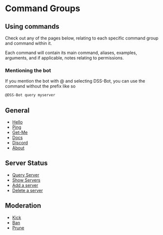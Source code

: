# Command Groups

## Using commands

Check out any of the pages below, relating to each specific command group and command within it.

Each command will contain its main command, aliases, examples, arguments, and if applicable, notes relating to permissions.


### Mentioning the bot
If you mention the bot with @ and selecting DSS-Bot, you can use the command without the prefix like so

```bash
@DSS-Bot query myserver
```

## General
- [Hello](/commands/general.html#hello)
- [Ping](/commands/general.html#ping)
- [Get-Me](/commands/general.html#get-me)
- [Docs](/commands/general.html#docs)
- [Discord](/commands/general.html#discord)
- [About](/commands/general.html#about)

## Server Status
- [Query Server](/commands/serverstatus.html#server-query)
- [Show Servers](/commands/serverstatus.html#show-servers)
- [Add a server](/commands/serverstatus.html#add-a-server)
- [Delete a server](/commands/serverstatus.html#delete-a-server)

## Moderation
- [Kick](/commands/moderation.html#kick)
- [Ban](/commands/moderation.html#ban)
- [Prune](/commands/moderation.html#prune)
